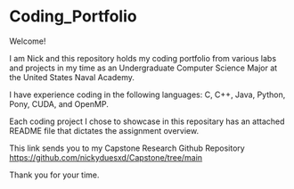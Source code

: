 # Coding_Portfolio

Welcome!

I am Nick and this repository holds my coding portfolio from various labs and projects in my time as an Undergraduate Computer Science Major at the United States Naval Academy.

I have experience coding in the following languages: C, C++, Java, Python, Pony, CUDA, and OpenMP.

Each coding project I chose to showcase in this repositary has an attached README file that dictates the assignment overview.

This link sends you to my Capstone Research Github Repository https://github.com/nickyduesxd/Capstone/tree/main

Thank you for your time.


